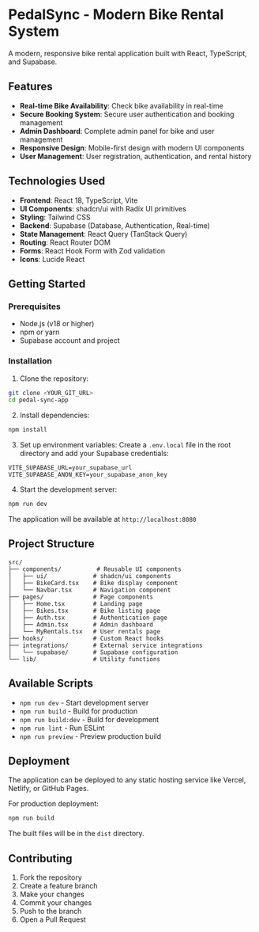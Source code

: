 # PedalSync - Modern Bike Rental System

A modern, responsive bike rental application built with React, TypeScript, and Supabase.

## Features

- **Real-time Bike Availability**: Check bike availability in real-time
- **Secure Booking System**: Secure user authentication and booking management
- **Admin Dashboard**: Complete admin panel for bike and user management
- **Responsive Design**: Mobile-first design with modern UI components
- **User Management**: User registration, authentication, and rental history

## Technologies Used

- **Frontend**: React 18, TypeScript, Vite
- **UI Components**: shadcn/ui with Radix UI primitives
- **Styling**: Tailwind CSS
- **Backend**: Supabase (Database, Authentication, Real-time)
- **State Management**: React Query (TanStack Query)
- **Routing**: React Router DOM
- **Forms**: React Hook Form with Zod validation
- **Icons**: Lucide React

## Getting Started

### Prerequisites

- Node.js (v18 or higher)
- npm or yarn
- Supabase account and project

### Installation

1. Clone the repository:
```bash
git clone <YOUR_GIT_URL>
cd pedal-sync-app
```

2. Install dependencies:
```bash
npm install
```

3. Set up environment variables:
Create a `.env.local` file in the root directory and add your Supabase credentials:
```env
VITE_SUPABASE_URL=your_supabase_url
VITE_SUPABASE_ANON_KEY=your_supabase_anon_key
```

4. Start the development server:
```bash
npm run dev
```

The application will be available at `http://localhost:8080`

## Project Structure

```
src/
├── components/          # Reusable UI components
│   ├── ui/             # shadcn/ui components
│   ├── BikeCard.tsx    # Bike display component
│   └── Navbar.tsx      # Navigation component
├── pages/              # Page components
│   ├── Home.tsx        # Landing page
│   ├── Bikes.tsx       # Bike listing page
│   ├── Auth.tsx        # Authentication page
│   ├── Admin.tsx       # Admin dashboard
│   └── MyRentals.tsx   # User rentals page
├── hooks/              # Custom React hooks
├── integrations/       # External service integrations
│   └── supabase/       # Supabase configuration
└── lib/                # Utility functions
```

## Available Scripts

- `npm run dev` - Start development server
- `npm run build` - Build for production
- `npm run build:dev` - Build for development
- `npm run lint` - Run ESLint
- `npm run preview` - Preview production build

## Deployment

The application can be deployed to any static hosting service like Vercel, Netlify, or GitHub Pages.

For production deployment:
```bash
npm run build
```

The built files will be in the `dist` directory.

## Contributing

1. Fork the repository
2. Create a feature branch
3. Make your changes
4. Commit your changes
5. Push to the branch
6. Open a Pull Request

